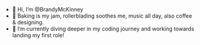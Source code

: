 - 👋 Hi, I’m @BrandyMcKinney
- 👀 Baking is my jam, rollerblading soothes me, music all day, also coffee & designing.
- 🌱 I’m currently diving deeper in my coding journey and working towards landing my first role!


<!---
BrandyMcKinney/BrandyMcKinney is a ✨ special ✨ repository because its `README.md` (this file) appears on your GitHub profile.
You can click the Preview link to take a look at your changes.
--->
